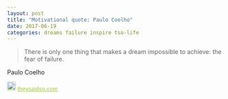 ```yaml
---
layout: post
title: "Motivational quote: Paulo Coelho"
date: 2017-06-19
categories: dreams failure inspire tso-life
---
```

> There is only one thing that makes a dream impossible to achieve: the fear of failure.

Paulo Coelho

<span style="z-index:50;font-size:0.9em;"><img src="https://theysaidso.com/branding/theysaidso.png" height="20" width="20" alt="theysaidso.com"/><a href="https://theysaidso.com" title="Powered by quotes from theysaidso.com" style="color: #9fcc25; margin-left: 4px; vertical-align: middle;">theysaidso.com</a></span>
